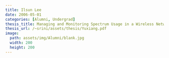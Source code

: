 ```yaml
---
title: Ilsun Lee
date: 2006-05-01
categories: [Alumni, Undergrad]
thesis_title: Managing and Monitoring Spectrum Usage in a Wireless Network
thesis_url: /~srini/assets/thesis/Yuxiang.pdf
image:
  path: assets/img/Alumni/blank.jpg
  width: 200
  height: 200
---
```


